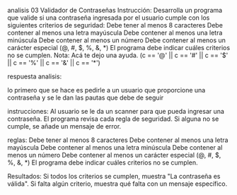 analisis 
03 Validador de Contraseñas
Instrucción:
Desarrolla un programa que valide si una contraseña ingresada por el usuario cumple con los siguientes criterios de seguridad:
Debe tener al menos 8 caracteres
Debe contener al menos una letra mayúscula
Debe contener al menos una letra minúscula
Debe contener al menos un número
Debe contener al menos un carácter especial (@, #, $, %, &, *)
El programa debe indicar cuáles criterios no se cumplen.
Nota: Acá te dejo una ayuda.
(c == '@' || c == '#' || c == '$' || c == '%' || c == '&' || c == '*')

respuesta analisis:

lo primero que se hace es pedirle a un usuario que proporcione una contraseña y se le dan las pautas que debe de seguir 

instrucciones:
Al usuario se le da un scanner para que pueda  ingresar una contraseña.
El programa revisa cada regla de seguridad. Si alguna no se cumple, se añade un mensaje de error.

reglas: 
Debe tener al menos 8 caracteres
Debe contener al menos una letra mayúscula
Debe contener al menos una letra minúscula
Debe contener al menos un número
Debe contener al menos un carácter especial (@, #, $, %, &, *)
El programa debe indicar cuáles criterios no se cumplen.

Resultados:
Si todos los criterios se cumplen, muestra "La contraseña es válida".
Si falta algún criterio, muestra qué falta con un mensaje específico.